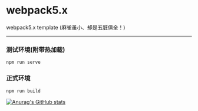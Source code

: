 # webpack5.x
webpack5.x template (麻雀虽小、却是五脏俱全！)
<hr/>

### 测试环境(附带热加载)
```
npm run serve
```

### 正式环境
```
npm run build
```

[![Anurag's GitHub stats](https://github-readme-stats.vercel.app/api?username=humorhan)](https://github.com/anuraghazra/github-readme-stats)
